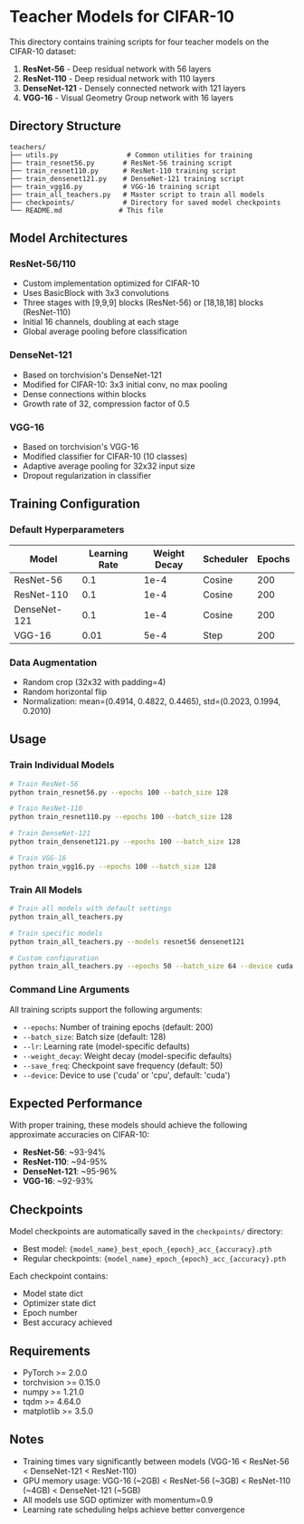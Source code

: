 # Teacher Models for CIFAR-10

This directory contains training scripts for four teacher models on the CIFAR-10 dataset:

1. **ResNet-56** - Deep residual network with 56 layers
2. **ResNet-110** - Deep residual network with 110 layers  
3. **DenseNet-121** - Densely connected network with 121 layers
4. **VGG-16** - Visual Geometry Group network with 16 layers

## Directory Structure

```
teachers/
├── utils.py                 # Common utilities for training
├── train_resnet56.py       # ResNet-56 training script
├── train_resnet110.py      # ResNet-110 training script
├── train_densenet121.py    # DenseNet-121 training script
├── train_vgg16.py          # VGG-16 training script
├── train_all_teachers.py   # Master script to train all models
├── checkpoints/            # Directory for saved model checkpoints
└── README.md              # This file
```

## Model Architectures

### ResNet-56/110
- Custom implementation optimized for CIFAR-10
- Uses BasicBlock with 3x3 convolutions
- Three stages with [9,9,9] blocks (ResNet-56) or [18,18,18] blocks (ResNet-110)
- Initial 16 channels, doubling at each stage
- Global average pooling before classification

### DenseNet-121
- Based on torchvision's DenseNet-121
- Modified for CIFAR-10: 3x3 initial conv, no max pooling
- Dense connections within blocks
- Growth rate of 32, compression factor of 0.5

### VGG-16
- Based on torchvision's VGG-16
- Modified classifier for CIFAR-10 (10 classes)
- Adaptive average pooling for 32x32 input size
- Dropout regularization in classifier

## Training Configuration

### Default Hyperparameters

| Model | Learning Rate | Weight Decay | Scheduler | Epochs |
|-------|---------------|--------------|-----------|---------|
| ResNet-56 | 0.1 | 1e-4 | Cosine | 200 |
| ResNet-110 | 0.1 | 1e-4 | Cosine | 200 |
| DenseNet-121 | 0.1 | 1e-4 | Cosine | 200 |
| VGG-16 | 0.01 | 5e-4 | Step | 200 |

### Data Augmentation
- Random crop (32x32 with padding=4)
- Random horizontal flip
- Normalization: mean=(0.4914, 0.4822, 0.4465), std=(0.2023, 0.1994, 0.2010)

## Usage

### Train Individual Models

```bash
# Train ResNet-56
python train_resnet56.py --epochs 100 --batch_size 128

# Train ResNet-110
python train_resnet110.py --epochs 100 --batch_size 128

# Train DenseNet-121
python train_densenet121.py --epochs 100 --batch_size 128

# Train VGG-16
python train_vgg16.py --epochs 100 --batch_size 128
```

### Train All Models

```bash
# Train all models with default settings
python train_all_teachers.py

# Train specific models
python train_all_teachers.py --models resnet56 densenet121

# Custom configuration
python train_all_teachers.py --epochs 50 --batch_size 64 --device cuda
```

### Command Line Arguments

All training scripts support the following arguments:

- `--epochs`: Number of training epochs (default: 200)
- `--batch_size`: Batch size (default: 128)
- `--lr`: Learning rate (model-specific defaults)
- `--weight_decay`: Weight decay (model-specific defaults)
- `--save_freq`: Checkpoint save frequency (default: 50)
- `--device`: Device to use ('cuda' or 'cpu', default: 'cuda')

## Expected Performance

With proper training, these models should achieve the following approximate accuracies on CIFAR-10:

- **ResNet-56**: ~93-94%
- **ResNet-110**: ~94-95%
- **DenseNet-121**: ~95-96%
- **VGG-16**: ~92-93%

## Checkpoints

Model checkpoints are automatically saved in the `checkpoints/` directory:

- Best model: `{model_name}_best_epoch_{epoch}_acc_{accuracy}.pth`
- Regular checkpoints: `{model_name}_epoch_{epoch}_acc_{accuracy}.pth`

Each checkpoint contains:
- Model state dict
- Optimizer state dict
- Epoch number
- Best accuracy achieved

## Requirements

- PyTorch >= 2.0.0
- torchvision >= 0.15.0
- numpy >= 1.21.0
- tqdm >= 4.64.0
- matplotlib >= 3.5.0

## Notes

- Training times vary significantly between models (VGG-16 < ResNet-56 < DenseNet-121 < ResNet-110)
- GPU memory usage: VGG-16 (~2GB) < ResNet-56 (~3GB) < ResNet-110 (~4GB) < DenseNet-121 (~5GB)
- All models use SGD optimizer with momentum=0.9
- Learning rate scheduling helps achieve better convergence 